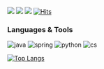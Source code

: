 
<a class="github-icon" href="https://github.com/SeungtaekLim"><img src="https://img.shields.io/badge/tistory-000000?style=flat-square&logo=tistory&logoColor=white"/></a>
<a class="gmail-icon" href="mailto:0530lim0530@gmail.com"><img src="https://img.shields.io/badge/gmail-EA4335?style=flat-square&logo=gmail&logoColor=white"/></a>
<a href="https://www.instagram.com/lim_taek2/profilecard/?igsh=c3FiYmNzeXhzaDZw"><img src="https://img.shields.io/badge/instagram-E4405F?style=flat-square&logo=instagram&logoColor=white"/></a>
[![Hits](https://hits.seeyoufarm.com/api/count/incr/badge.svg?url=https%3A%2F%2Fgithub.com%2FSeungtaekLim&count_bg=%2379C83D&title_bg=%23555555&icon=github.svg&icon_color=%23E7E7E7&title=hits&edge_flat=false)](https://hits.seeyoufarm.com)

### Languages & Tools

![java](https://img.shields.io/badge/Java-ED8B00?style=for-the-badge&logo=openjdk&logoColor=white)
![spring](https://img.shields.io/badge/Spring-6DB33F?style=for-the-badge&logo=spring&logoColor=white)
![python](https://img.shields.io/badge/Python-3776AB?style=for-the-badge&logo=python&logoColor=white)
![cs](https://img.shields.io/badge/C%23-239120?style=for-the-badge&logo=c-sharp&logoColor=white)

[![Top Langs](https://github-readme-stats.vercel.app/api/top-langs/?username=SeungtaekLim&layout=compact)](https://github.com/SeungtaekLim/github-readme-stats)

